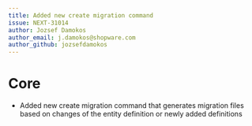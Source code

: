 ```yaml
---
title: Added new create migration command
issue: NEXT-31014
author: Jozsef Damokos
author_email: j.damokos@shopware.com
author_github: jozsefdamokos
---
```

# Core
* Added new create migration command that generates migration files based on changes of the entity definition or newly added definitions

